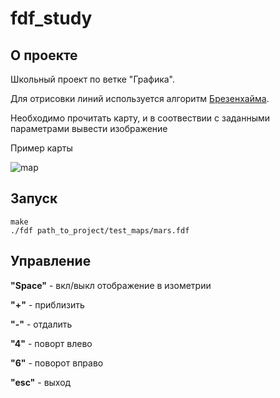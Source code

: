 # fdf_study

## О проекте

Школьный проект по ветке "Графика".

Для отрисовки линий используется алгоритм [Брезенхайма](https://habr.com/ru/post/185086/).

Необходимо прочитать карту, и в соотвествии с заданными параметрами вывести изображение

Пример карты

![map](https://user-images.githubusercontent.com/41144800/90342024-7f1c9e00-e00d-11ea-8372-dae43bdc8e38.png)


## Запуск
```
make
./fdf path_to_project/test_maps/mars.fdf
```

## Управление


**"Space"** - вкл/выкл отображение в изометрии

**"+"** - приблизить

**"-"** - отдалить

**"4"** - поворт влево

**"6"** - поворот вправо

**"esc"** - выход


